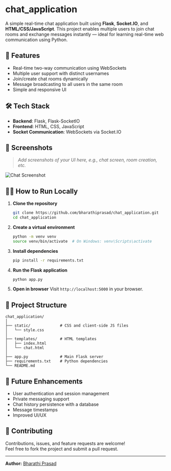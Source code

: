 # chat_application

A simple real-time chat application built using **Flask**, **Socket.IO**, and **HTML/CSS/JavaScript**. This project enables multiple users to join chat rooms and exchange messages instantly — ideal for learning real-time web communication using Python.

## 🚀 Features

- Real-time two-way communication using WebSockets
- Multiple user support with distinct usernames
- Join/create chat rooms dynamically
- Message broadcasting to all users in the same room
- Simple and responsive UI

## 🛠️ Tech Stack

- **Backend**: Flask, Flask-SocketIO
- **Frontend**: HTML, CSS, JavaScript
- **Socket Communication**: WebSockets via Socket.IO

## 📸 Screenshots

> _Add screenshots of your UI here, e.g., chat screen, room creation, etc._

![Chat Screenshot](path/to/screenshot.png)

## 🧑‍💻 How to Run Locally

1. **Clone the repository**
   ```bash
   git clone https://github.com/bharathiprasad/chat_application.git
   cd chat_application
   ```

2. **Create a virtual environment**
   ```bash
   python -m venv venv
   source venv/bin/activate  # On Windows: venv\Scripts\activate
   ```

3. **Install dependencies**
   ```bash
   pip install -r requirements.txt
   ```

4. **Run the Flask application**
   ```bash
   python app.py
   ```

5. **Open in browser**
   Visit `http://localhost:5000` in your browser.

## 📂 Project Structure

```
chat_application/
│
├── static/             # CSS and client-side JS files
│   └── style.css
│
├── templates/          # HTML templates
│   ├── index.html
│   └── chat.html
│
├── app.py              # Main Flask server
├── requirements.txt    # Python dependencies
└── README.md
```

## 🧪 Future Enhancements

- User authentication and session management
- Private messaging support
- Chat history persistence with a database
- Message timestamps
- Improved UI/UX

## 🤝 Contributing

Contributions, issues, and feature requests are welcome!  
Feel free to fork the project and submit a pull request.

---

**Author:** [Bharathi Prasad](https://github.com/bharathiprasad)
